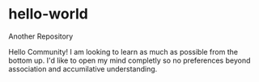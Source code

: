 # hello-world
Another Repository

Hello Community! I am looking to learn as much as possible from the bottom up. I'd like to open my mind completly so no preferences beyond association and accumilative understanding.
